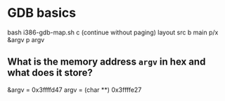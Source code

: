 # GDB basics

bash i386-gdb-map.sh
c (continue without paging)
layout src
b main
p/x &argv
p argv


## What is the memory address `argv` in hex and what does it store?
&argv = 0x3ffffd47
argv = (char **) 0x3ffffe27
